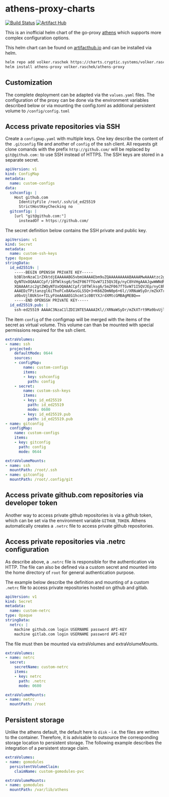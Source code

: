 # athens-proxy-charts

[![Build Status](https://drone.cryptic.systems/api/badges/volker.raschek/athens-proxy-charts/status.svg)](https://drone.cryptic.systems/volker.raschek/athens-proxy-charts)
[![Artifact Hub](https://img.shields.io/endpoint?url=https://artifacthub.io/badge/repository/volker-raschek)](https://artifacthub.io/packages/search?repo=volker-raschek)

This is an inofficial helm chart of the go-proxy
[athens](https://github.com/gomods/athens) which supports more complex
configuration options.

This helm chart can be found on [artifacthub.io](https://artifacthub.io/) and
can be installed via helm.

```bash
helm repo add volker.raschek https://charts.cryptic.systems/volker.raschek
helm install athens-proxy volker.raschek/athens-proxy
```

## Customization

The complete deployment can be adapted via the `values.yaml` files. The
configuration of the proxy can be done via the environment variables described
below or via mounting the config.toml as additional persistent volume to
`/config/config.toml`

## Access private repositories via SSH

Create a `configmap.yaml` with multiple keys. One key describe the content of
the `.gitconfig` file and another of `config` of the ssh client. All requests
git clone comands with the prefix `http://github.com/` will be replaced by
`git@github.com:` to use SSH instead of HTTPS. The SSH keys are stored in a
separate secret.

```yaml
apiVersion: v1
kind: ConfigMap
metadata:
  name: custom-configs
data:
  sshconfig: |
    Host github.com
      IdentityFile /root/.ssh/id_ed25519
      StrictHostKeyChecking no
  gitconfig: |
    [url "git@github.com:"]
      insteadOf = https://github.com/
```

The secret definition below contains the SSH private and public key.

```yaml
apiVersion: v1
kind: Secret
metadata:
  name: custom-ssh-keys
type: Opaque
stringData:
  id_ed25519: |
    -----BEGIN OPENSSH PRIVATE KEY-----
    b3BlbnNzaC1rZXktdjEAAAAABG5vbmUAAAAEbm9uZQAAAAAAAAABAAAAMwAAAAtzc2gtZW
    QyNTUxOQAAACCpf/10TWlksg6/5mZF067fTGvW71I5QVJEp/nyC8hVHgAAAJgwWWNdMFlj
    XQAAAAtzc2gtZWQyNTUxOQAAACCpf/10TWlksg6/5mZF067fTGvW71I5QVJEp/nyC8hVHg
    AAAEDzTPitanzgl6iThoFCx8AXwsGLS5Q+3+K66ZOmN0p6+6l//XRNaWSyDr/mZkXTrt9M
    a9bvUjlBUkSn+fILyFUeAAAAEG1hcmt1c0BtYXJrdXMtcGMBAgMEBQ==
    -----END OPENSSH PRIVATE KEY-----
  id_ed25519.pub: |
    ssh-ed25519 AAAAC3NzaC1lZDI1NTE5AAAAIKl//XRNaWSyDr/mZkXTrt9Ma9bvUjlBUkSn+fILyFUe
```

The item `config` of the configmap will be merged with the items of the secret
as virtual volume. This volume can than be mounted with special permissions
required for the ssh client.

```yaml
extraVolumes:
- name: ssh
  projected:
    defaultMode: 0644
    sources:
    - configMap:
        name: custom-configs
        items:
        - key: sshconfig
          path: config
    - secret:
        name: custom-ssh-keys
        items:
        - key: id_ed25519
          path: id_ed25519
          mode: 0600
        - key: id_ed25519.pub
          path: id_ed25519.pub
- name: gitconfig
  configMap:
    name: custom-configs
    items:
    - key: gitconfig
      path: config
      mode: 0644

extraVolumeMounts:
- name: ssh
  mountPath: /root/.ssh
- name: gitconfig
  mountPath: /root/.config/git
```

## Access private github.com repositories via developer token

Another way to access private github repositories is via a github token, which
can be set via the environment variable `GITHUB_TOKEN`. Athens automatically
creates a `.netrc` file to access private github repositories.

## Access private repositories via .netrc configuration

As describe above, a `.netrc` file is responsible for the authentication via
HTTP. The file can also be defined via a custom secret and mounted into the home
directory of `root` for general authentication purpose.

The example below describe the definition and mounting of a custom `.netrc` file
to access private repositories hosted on github and gitlab.

```yaml
apiVersion: v1
kind: Secret
metadata:
  name: custom-netrc
type: Opaque
stringData:
  netrc: |
    machine github.com login USERNAME password API-KEY
    machine gitlab.com login USERNAME password API-KEY
```

The file must then be mounted via extraVolumes and extraVolumeMounts.

```yaml
extraVolumes:
- name: netrc
  secret:
    secretName: custom-netrc
    items:
    - key: netrc
      path: .netrc
      mode: 0600

extraVolumeMounts:
- name: netrc
  mountPath: /root
```

## Persistent storage

Unlike the athens default, the default here is `disk` - i.e. the files are
written to the container. Therefore, it is advisable to outsource the
corresponding storage location to persistent storage. The following example
describes the integration of a persistent storage claim.

```yaml
extraVolumes:
- name: gomodules
  persistentVolumeClaim:
    claimName: custom-gomodules-pvc

extraVolumeMounts:
- name: gomodules
  mountPath: /var/lib/athens
```
